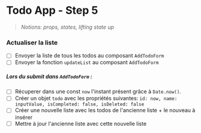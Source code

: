 # Todo App - Step 5

> _Notions: props, states, lifting state up_

### Actualiser la liste

- [ ] Envoyer la liste de tous les todos au composant `AddTodoForm`
- [ ] Envoyer la fonction `updateList` au composant `AddTodoForm`

##### _Lors du submit dans `AddTodoForm` :_

- [ ] Récuperer dans une const `now` l'instant présent grâce à `Date.now()`.
- [ ] Créer un objet `todo` avec les propriétés suivantes: `id: now, name: inputValue, isCompleted: false, isDeleted: false`
- [ ] Créer une nouvelle liste avec les todos de l'ancienne liste + le nouveau à insérer
- [ ] Mettre à jour l'ancienne liste avec cette nouvelle liste